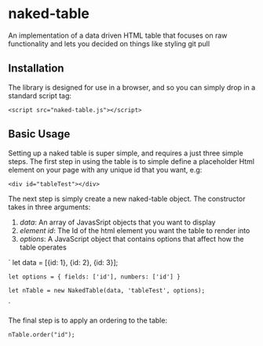 # naked-table
An implementation of a data driven HTML table that focuses on raw functionality and lets you decided on things like styling
git pull

## Installation

The library is designed for use in a browser, and so you can simply drop in a standard script tag:

`
    <script src="naked-table.js"></script>
`

## Basic Usage

Setting up a naked table is super simple, and requires a just three simple steps. The first step in using the table is to simple define a placeholder Html element on your page with any unique id that you want, e.g:

`
    <div id="tableTest"></div>
`

The next step is simply create a new naked-table object. The constructor takes in three arguments:

1. _*data*_: An array of JavasSript objects that you want to display
2. _*element id*_: The Id of the html element you want the table to render into
3. _*options*_: A JavaScript object that contains options that affect how the table operates

`
    let data = [{id: 1}, {id: 2}, {id: 3}];

    let options = { fields: ['id'], numbers: ['id'] }

    let nTable = new NakedTable(data, 'tableTest', options);
`

The final step is to apply an ordering to the table:

`
    nTable.order("id");
`